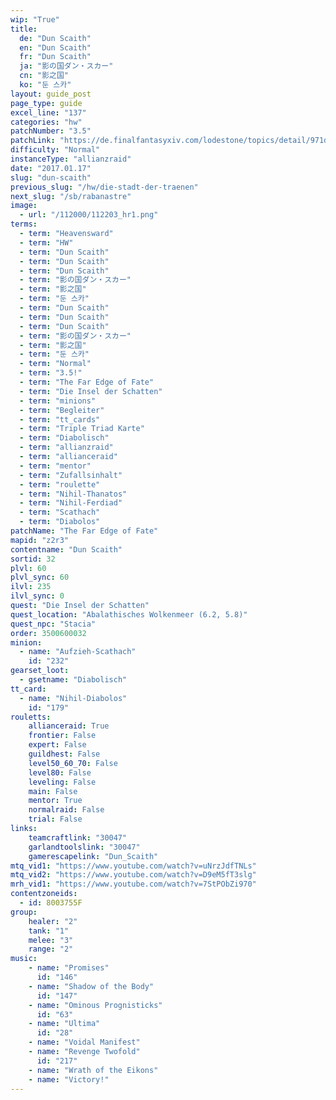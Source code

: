 ```yaml
---
wip: "True"
title:
  de: "Dun Scaith"
  en: "Dun Scaith"
  fr: "Dun Scaith"
  ja: "影の国ダン・スカー"
  cn: "影之国"
  ko: "둔 스카"
layout: guide_post
page_type: guide
excel_line: "137"
categories: "hw"
patchNumber: "3.5"
patchLink: "https://de.finalfantasyxiv.com/lodestone/topics/detail/971dc0e166b34d62045938bc58e11d5711df36aa"
difficulty: "Normal"
instanceType: "allianzraid"
date: "2017.01.17"
slug: "dun-scaith"
previous_slug: "/hw/die-stadt-der-traenen"
next_slug: "/sb/rabanastre"
image:
  - url: "/112000/112203_hr1.png"
terms:
  - term: "Heavensward"
  - term: "HW"
  - term: "Dun Scaith"
  - term: "Dun Scaith"
  - term: "Dun Scaith"
  - term: "影の国ダン・スカー"
  - term: "影之国"
  - term: "둔 스카"
  - term: "Dun Scaith"
  - term: "Dun Scaith"
  - term: "Dun Scaith"
  - term: "影の国ダン・スカー"
  - term: "影之国"
  - term: "둔 스카"
  - term: "Normal"
  - term: "3.5!"
  - term: "The Far Edge of Fate"
  - term: "Die Insel der Schatten"
  - term: "minions"
  - term: "Begleiter"
  - term: "tt_cards"
  - term: "Triple Triad Karte"
  - term: "Diabolisch"
  - term: "allianzraid"
  - term: "allianceraid"
  - term: "mentor"
  - term: "Zufallsinhalt"
  - term: "roulette"
  - term: "Nihil-Thanatos"
  - term: "Nihil-Ferdiad"
  - term: "Scathach"
  - term: "Diabolos"
patchName: "The Far Edge of Fate"
mapid: "z2r3"
contentname: "Dun Scaith"
sortid: 32
plvl: 60
plvl_sync: 60
ilvl: 235
ilvl_sync: 0
quest: "Die Insel der Schatten"
quest_location: "Abalathisches Wolkenmeer (6.2, 5.8)"
quest_npc: "Stacia"
order: 3500600032
minion:
  - name: "Aufzieh-Scathach"
    id: "232"
gearset_loot:
  - gsetname: "Diabolisch"
tt_card:
  - name: "Nihil-Diabolos"
    id: "179"
rouletts:
    allianceraid: True
    frontier: False
    expert: False
    guildhest: False
    level50_60_70: False
    level80: False
    leveling: False
    main: False
    mentor: True
    normalraid: False
    trial: False
links:
    teamcraftlink: "30047"
    garlandtoolslink: "30047"
    gamerescapelink: "Dun_Scaith"
mtq_vid1: "https://www.youtube.com/watch?v=uNrzJdfTNLs"
mtq_vid2: "https://www.youtube.com/watch?v=D9eM5fT3slg"
mrh_vid1: "https://www.youtube.com/watch?v=7StPObZi970"
contentzoneids:
  - id: 8003755F
group:
    healer: "2"
    tank: "1"
    melee: "3"
    range: "2"
music:
    - name: "Promises"
      id: "146"
    - name: "Shadow of the Body"
      id: "147"
    - name: "Ominous Prognisticks"
      id: "63"
    - name: "Ultima"
      id: "28"
    - name: "Voidal Manifest"
    - name: "Revenge Twofold"
      id: "217"
    - name: "Wrath of the Eikons"
    - name: "Victory!"
---
```

